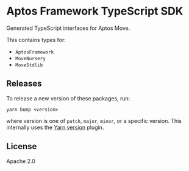 # Aptos Framework TypeScript SDK

Generated TypeScript interfaces for Aptos Move.

This contains types for:

- `AptosFramework`
- `MoveNursery`
- `MoveStdlib`

## Releases

To release a new version of these packages, run:

```
yarn bump <version>
```

where version is one of `patch`, `major`, `minor`, or a specific version. This internally uses the [Yarn version](https://github.com/yarnpkg/berry/tree/master/packages/plugin-version) plugin.

## License

Apache 2.0
